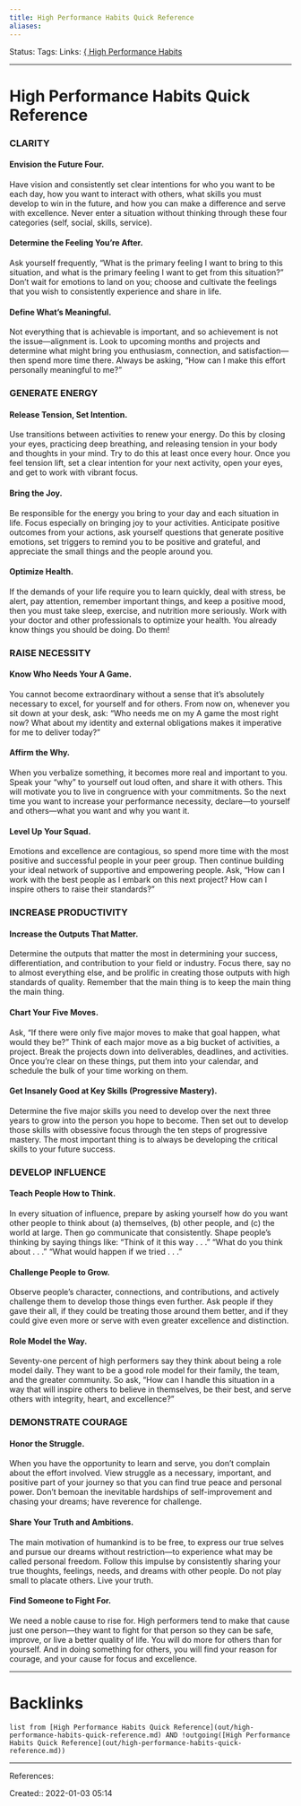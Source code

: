 ```yaml
---
title: High Performance Habits Quick Reference
aliases:
---
```

Status:
Tags:
Links: [{ High Performance Habits](out/-high-performance-habits.md)
___

# High Performance Habits Quick Reference

### CLARITY

#### Envision the Future Four.
Have vision and consistently set clear intentions for who you want to be each day, how you want to interact with others, what skills you must develop to win in the future, and how you can make a difference and serve with excellence. Never enter a situation without thinking through these four categories (self, social, skills, service).

#### Determine the Feeling You’re After.
Ask yourself frequently, “What is the primary feeling I want to bring to this situation, and what is the primary feeling I want to get from this situation?” Don’t wait for emotions to land on you; choose and cultivate the feelings that you wish to consistently experience and share in life.

#### Define What’s Meaningful.
Not everything that is achievable is important, and so achievement is not the issue—alignment is. Look to upcoming months and projects and determine what might bring you enthusiasm, connection, and satisfaction—then spend more time there. Always be asking, “How can I make this effort personally meaningful to me?”

### GENERATE ENERGY

#### Release Tension, Set Intention.
Use transitions between activities to renew your energy. Do this by closing your eyes, practicing deep breathing, and releasing tension in your body and thoughts in your mind. Try to do this at least once every hour. Once you feel tension lift, set a clear intention for your next activity, open your eyes, and get to work with vibrant focus.

#### Bring the Joy.
Be responsible for the energy you bring to your day and each situation in life. Focus especially on bringing joy to your activities. Anticipate positive outcomes from your actions, ask yourself questions that generate positive emotions, set triggers to remind you to be positive and grateful, and appreciate the small things and the people around you.

#### Optimize Health.
If the demands of your life require you to learn quickly, deal with stress, be alert, pay attention, remember important things, and keep a positive mood, then you must take sleep, exercise, and nutrition more seriously. Work with your doctor and other professionals to optimize your health. You already know things you should be doing. Do them!

### RAISE NECESSITY

#### Know Who Needs Your A Game.
You cannot become extraordinary without a sense that it’s absolutely necessary to excel, for yourself and for others. From now on, whenever you sit down at your desk, ask: “Who needs me on my A game the most right now? What about my identity and external obligations makes it imperative for me to deliver today?”

#### Affirm the Why.
When you verbalize something, it becomes more real and important to you. Speak your “why” to yourself out loud often, and share it with others. This will motivate you to live in congruence with your commitments. So the next time you want to increase your performance necessity, declare—to yourself and others—what you want and why you want it.

#### Level Up Your Squad.
Emotions and excellence are contagious, so spend more time with the most positive and successful people in your peer group. Then continue building your ideal network of supportive and empowering people. Ask, “How can I work with the best people as I embark on this next project? How can I inspire others to raise their standards?”

### INCREASE PRODUCTIVITY

#### Increase the Outputs That Matter.
Determine the outputs that matter the most in determining your success, differentiation, and contribution to your field or industry. Focus there, say no to almost everything else, and be prolific in creating those outputs with high standards of quality. Remember that the main thing is to keep the main thing the main thing.

#### Chart Your Five Moves.
Ask, “If there were only five major moves to make that goal happen, what would they be?” Think of each major move as a big bucket of activities, a project. Break the projects down into deliverables, deadlines, and activities. Once you’re clear on these things, put them into your calendar, and schedule the bulk of your time working on them.

#### Get Insanely Good at Key Skills (Progressive Mastery).
Determine the five major skills you need to develop over the next three years to grow into the person you hope to become. Then set out to develop those skills with obsessive focus through the ten steps of progressive mastery. The most important thing is to always be developing the critical skills to your future success.

### DEVELOP INFLUENCE

#### Teach People How to Think.
In every situation of influence, prepare by asking yourself how do you want other people to think about (a) themselves, (b) other people, and (c) the world at large. Then go communicate that consistently. Shape people’s thinking by saying things like: “Think of it this way . . .” “What do you think about . . .” “What would happen if we tried . . .”

#### Challenge People to Grow.
Observe people’s character, connections, and contributions, and actively challenge them to develop those things even further. Ask people if they gave their all, if they could be treating those around them better, and if they could give even more or serve with even greater excellence and distinction.

#### Role Model the Way.
Seventy-one percent of high performers say they think about being a role model daily. They want to be a good role model for their family, the team, and the greater community. So ask, “How can I handle this situation in a way that will inspire others to believe in themselves, be their best, and serve others with integrity, heart, and excellence?”

### DEMONSTRATE COURAGE

#### Honor the Struggle.
When you have the opportunity to learn and serve, you don’t complain about the effort involved. View struggle as a necessary, important, and positive part of your journey so that you can find true peace and personal power. Don’t bemoan the inevitable hardships of self-improvement and chasing your dreams; have reverence for challenge.

#### Share Your Truth and Ambitions.
The main motivation of humankind is to be free, to express our true selves and pursue our dreams without restriction—to experience what may be called personal freedom. Follow this impulse by consistently sharing your true thoughts, feelings, needs, and dreams with other people. Do not play small to placate others. Live your truth.

#### Find Someone to Fight For.
We need a noble cause to rise for. High performers tend to make that cause just one person—they want to fight for that person so they can be safe, improve, or live a better quality of life. You will do more for others than for yourself. And in doing something for others, you will find your reason for courage, and your cause for focus and excellence.
___

# Backlinks
```dataview
list from [High Performance Habits Quick Reference](out/high-performance-habits-quick-reference.md) AND !outgoing([High Performance Habits Quick Reference](out/high-performance-habits-quick-reference.md))
```
___
References:

Created:: 2022-01-03 05:14
